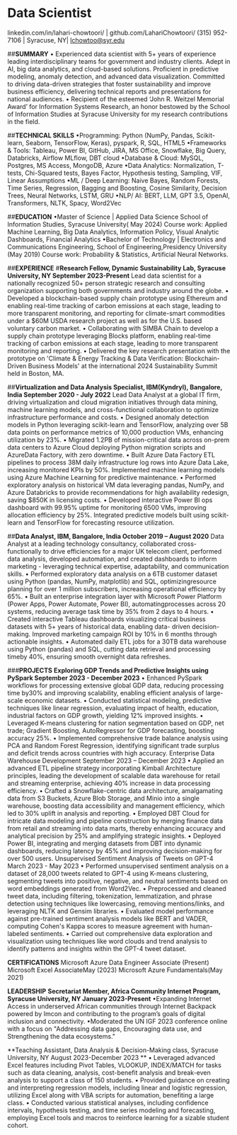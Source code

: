 # Data Scientist

linkedin.com/in/lahari-chowtoori/ | github.com/LahariChowtoori/ (315) 952-7106 | Syracuse, NY| lchowtoo@syr.edu

##**SUMMARY**
• Experienced data scientist with 5+ years of experience leading interdisciplinary teams for government and industry clients. Adept in AI, big data analytics, and cloud-based solutions. Proficient in predictive modeling, anomaly detection, and advanced data visualization. Committed to driving data-driven strategies that foster sustainability and improve business efficiency, delivering technical reports and presentations for national audiences.
• Recipient of the esteemed ‘John R. Weitzel Memorial Award’ for Information Systems Research, an honor bestowed by the School of Information Studies at Syracuse University for my research contributions in the field.

##**TECHNICAL SKILLS**
•Programming: Python (NumPy, Pandas, Scikit-learn, Seaborn, TensorFlow, Keras), pyspark, R, SQL, HTML5
•Frameworks & Tools: Tableau, Power BI, GitHub, JIRA, MS Office, Snowflake, Big Query, Databricks, Airflow MLflow, DBT cloud 
•Database & Cloud: MySQL, Postgres, MS Access, MongoDB, Azure
•Data Analytics: Normalization, T-tests, Chi-Squared tests, Bayes Factor, Hypothesis testing, Sampling, VIF, Linear Assumptions
•ML / Deep Learning: Naive Bayes, Random Forests, Time Series, Regression, Bagging and Boosting, Cosine Similarity, Decision
 Trees, Neural Networks, LSTM, GRU
•NLP/ AI: BERT, LLM, GPT 3.5, OpenAI, Transformers, NLTK, Spacy, Word2Vec



##**EDUCATION**
•Master of Science | Applied Data Science School of Information Studies, Syracuse University( May 2024)
Course work: Applied Machine Learning, Big Data Analytics, Information Policy, Visual Analytic Dashboards, Financial Analytics
•Bachelor of Technology | Electronics and Communications Engineering, School of Engineering,Presidency University (May 2019)
Course work: Probability & Statistics, Artificial Neural Networks.

##**EXPERIENCE**
#**Research Fellow, Dynamic Sustainability Lab, Syracuse University, NY September 2023-Present**
Lead data scientist for a nationally recognized 50+ person strategic research and consulting organization supporting both governments and industry around the globe.
• Developed a blockchain-based supply chain prototype using Ethereum and enabling real-time tracking of carbon emissions at each stage, leading to more transparent monitoring, and reporting for climate-smart commodities under a $60M USDA research project as well as for the U.S. based voluntary carbon market.
• Collaborating with SIMBA Chain to develop a supply chain prototype leveraging Blocks platform, enabling real-time tracking of carbon emissions at each stage, leading to more transparent monitoring and reporting.
• Delivered the key research presentation with the prototype on 'Climate & Energy Tracking & Data Verification: Blockchain- Driven Business Models' at the international 2024 Sustainability Summit held in Boston, MA.

##**Virtualization and Data Analysis Specialist, IBM(Kyndryl), Bangalore, India September 2020 - July 2022**
Lead Data Analyst at a global IT firm, driving virtualization and cloud migration initiatives through data mining, machine learning models, and cross-functional collaboration to optimize infrastructure performance and costs.
• Designed anomaly detection models in Python leveraging scikit-learn and TensorFlow, analyzing over 5B data points on performance metrics of 10,000 production VMs, enhancing utilization by 23%.
• Migrated 1.2PB of mission-critical data across on-prem data centers to Azure Cloud deploying Python migration scripts and AzureData Factory, with zero downtime.
• Built Azure Data Factory ETL pipelines to process 38M daily infrastructure log rows into Azure Data Lake, increasing monitored KPIs by 50%. Implemented machine learning models using Azure Machine Learning for predictive maintenance.
• Performed exploratory analysis on historical VM data leveraging pandas, NumPy, and Azure Databricks to provide
recommendations for high availability redesign, saving $850K in licensing costs.
• Developed interactive Power BI ops dashboard with 99.95% uptime for monitoring 6500 VMs, improving allocation
efficiency by 25%. Integrated predictive models built using scikit-learn and TensorFlow for forecasting resource utilization. 

##**Data Analyst, IBM, Bangalore, India October 2019 – August 2020**
Data Analyst at a leading technology consultancy, collaborated cross-functionally to drive efficiencies for a major UK telecom client, performed data analysis, developed automation, and created dashboards to inform marketing - leveraging technical expertise, adaptability, and communication skills.
• Performed exploratory data analysis on a 6TB customer dataset using Python (pandas, NumPy, matplotlib) and SQL, optimizingresource planning for over 1 million subscribers, increasing operational efficiency by 65%.
• Built an enterprise integration layer with Microsoft Power Platform (Power Apps, Power Automate, Power BI), automatingprocesses across 20 systems, reducing average task time by 35% from 2 days to 4 hours.
• Created interactive Tableau dashboards visualizing critical business datasets with 5+ years of historical data, enabling data- driven decision-making. Improved marketing campaign ROI by 10% in 6 months through actionable insights.
• Automated daily ETL jobs for a 30TB data warehouse using Python (pandas) and SQL, cutting data retrieval and processing timeby 40%, ensuring smooth overnight data refreshes.

###**PROJECTS**
 **Exploring GDP Trends and Predictive Insights using PySpark September 2023 - December 2023**
• Enhanced PySpark workflows for processing extensive global GDP data, reducing processing time by30% and improving scalability, enabling efficient analysis of large-scale economic datasets.
• Conducted statistical modeling, predictive techniques like linear regression, evaluating impact of health, education, industrial factors on GDP growth, yielding 12% improved insights.
• Leveraged K-means clustering for nation segmentation based on GDP, net trade; Gradient Boosting, AutoRegressor for GDP forecasting, boosting accuracy 25%.
• Implemented comprehensive trade balance analysis using PCA and Random Forest Regression, identifying significant trade surplus and deficit trends across countries with high accuracy.
Enterprise Data Warehouse Development September 2023 – December 2023
• Applied an advanced ETL pipeline strategy incorporating Kimball Architecture principles, leading the development of scalable data warehouse for retail and streaming enterprise, achieving 40% increase in data processing efficiency.
• Crafted a Snowflake-centric data architecture, amalgamating data from S3 Buckets, Azure Blob Storage, and Minio into a single warehouse, boosting data accessibility and management efficiency, which led to 30% uplift in analysis and reporting.
• Employed DBT Cloud for intricate data modeling and pipeline construction by merging finance data from retail and streaming into data marts, thereby enhancing accuracy and analytical precision by 25% and amplifying strategic insights.
• Deployed Power BI, integrating and merging datasets from DBT into dynamic dashboards, reducing latency by 45% and improving decision-making for over 500 users.
Unsupervised Sentiment Analysis of Tweets on GPT-4 March 2023 - May 2023
• Performed unsupervised sentiment analysis on a dataset of 28,000 tweets related to GPT-4 using K-means clustering, segmenting tweets into positive, negative, and neutral sentiments based on word embeddings generated from Word2Vec.
• Preprocessed and cleaned tweet data, including filtering, tokenization, lemmatization, and phrase detection using techniques
like lowercasing, removing mentions/links, and leveraging NLTK and Gensim libraries.
• Evaluated model performance against pre-trained sentiment analysis models like BERT and VADER, computing Cohen's
Kappa scores to measure agreement with human-labeled sentiments.
• Carried out comprehensive data exploration and visualization using techniques like word clouds and trend analysis to identify
patterns and insights within the GPT-4 tweet dataset.


**CERTIFICATIONS**
Microsoft Azure Data Engineer Associate (Present) 
Microsoft Excel AssociateMay (2023)
Microsoft Azure Fundamentals(May 2021)

**LEADERSHIP**
**Secretariat Member, Africa Community Internet Program, Syracuse University, NY January 2023-Present**
•Expanding Internet Access in underserved African communities through Internet Backpack powered by Imcon and contributing to the program’s goals of digital inclusion and connectivity.
•Moderated the UN IGF 2023 conference online with a focus on "Addressing data gaps, Encouraging data use, and Strengthening the data ecosystems."

**Teaching Assistant, Data Analysis & Decision-Making class, Syracuse University, NY August 2023-December 2023 **
• Leveraged advanced Excel features including Pivot Tables, VLOOKUP, INDEX/MATCH for tasks such as data cleaning, analysis, cost-benefit analysis and break-even analysis to support a class of 150 students.
• Provided guidance on creating and interpreting regression models, including linear and logistic regression, utilizing Excel along with VBA scripts for automation, benefiting a large class.
• Conducted various statistical analyses, including confidence intervals, hypothesis testing, and time series modeling and forecasting, employing Excel tools and macros to reinforce learning for a sizable student cohort.
